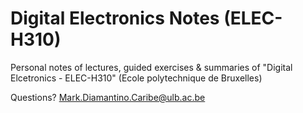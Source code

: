 # Digital Electronics Notes (ELEC-H310)

Personal notes of lectures, guided exercises & summaries of "Digital Elcetronics - ELEC-H310" (Ecole polytechnique de Bruxelles)

Questions? Mark.Diamantino.Caribe@ulb.ac.be
